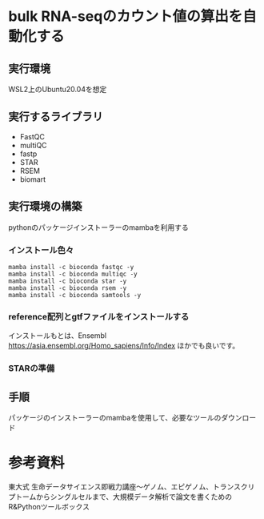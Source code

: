 # bulk RNA-seqのカウント値の算出を自動化する

## 実行環境
WSL2上のUbuntu20.04を想定

## 実行するライブラリ
- FastQC
- multiQC
- fastp
- STAR
- RSEM
- biomart

## 実行環境の構築
pythonのパッケージインストーラーのmambaを利用する
### インストール色々
```
mamba install -c bioconda fastqc -y
mamba install -c bioconda multiqc -y
mamba install -c bioconda star -y
mamba install -c bioconda rsem -y
mamba install -c bioconda samtools -y
```
### reference配列とgtfファイルをインストールする
インストールもとは、Ensembl https://asia.ensembl.org/Homo_sapiens/Info/Index
ほかでも良いです。


### STARの準備




## 手順
パッケージのインストーラーのmambaを使用して、必要なツールのダウンロード


# 参考資料
東大式 生命データサイエンス即戦力講座〜ゲノム、エピゲノム、トランスクリプトームからシングルセルまで、大規模データ解析で論文を書くためのR&Pythonツールボックス
